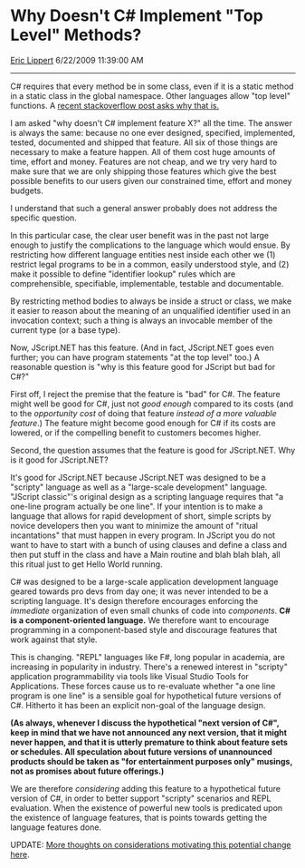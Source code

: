 <div id="page">

# Why Doesn't C\# Implement "Top Level" Methods?

[Eric Lippert](https://social.msdn.microsoft.com/profile/Eric%20Lippert) 6/22/2009 11:39:00 AM

-----

<div id="content">

<div class="mine">

C\# requires that every method be in some class, even if it is a static method in a static class in the global namespace. Other languages allow "top level" functions. A [recent stackoverflow post asks why that is.](http://stackoverflow.com/questions/1024171/why-c-is-not-allowing-non-member-functions-like-c/1027853#1027853)

I am asked "why doesn't C\# implement feature X?" all the time. The answer is always the same: because no one ever designed, specified, implemented, tested, documented and shipped that feature. All six of those things are necessary to make a feature happen. All of them cost huge amounts of time, effort and money. Features are not cheap, and we try very hard to make sure that we are only shipping those features which give the best possible benefits to our users given our constrained time, effort and money budgets.

I understand that such a general answer probably does not address the specific question.

In this particular case, the clear user benefit was in the past not large enough to justify the complications to the language which would ensue. By restricting how different language entities nest inside each other we (1) restrict legal programs to be in a common, easily understood style, and (2) make it possible to define "identifier lookup" rules which are comprehensible, specifiable, implementable, testable and documentable.

By restricting method bodies to always be inside a struct or class, we make it easier to reason about the meaning of an unqualified identifier used in an invocation context; such a thing is always an invocable member of the current type (or a base type). 

Now, JScript.NET has this feature. (And in fact, JScript.NET goes even further; you can have program statements "at the top level" too.) A reasonable question is "why is this feature good for JScript but bad for C\#?"

First off, I reject the premise that the feature is "bad" for C\#. The feature might well be good for C\#, just not *good enough* compared to its costs (and to the *opportunity cost* of doing that feature *instead of a more valuable feature*.) The feature might become good enough for C\# if its costs are lowered, or if the compelling benefit to customers becomes higher.

Second, the question assumes that the feature is good for JScript.NET. Why is it good for JScript.NET?

It's good for JScript.NET because JScript.NET was designed to be a "scripty" language as well as a "large-scale development" language. "JScript classic"'s original design as a scripting language requires that "a one-line program actually be one line". If your intention is to make a language that allows for rapid development of short, simple scripts by novice developers then you want to minimize the amount of "ritual incantations" that must happen in every program. In JScript you do not want to have to start with a bunch of using clauses and define a class and then put stuff in the class and have a Main routine and blah blah blah, all this ritual just to get Hello World running.

C\# was designed to be a large-scale application development language geared towards pro devs from day one; it was never intended to be a scripting language. It's design therefore encourages enforcing the *immediate* organization of even small chunks of code into *components*. **C\# is a component-oriented language.** We therefore want to encourage programming in a component-based style and discourage features that work against that style.

This is changing. "REPL" languages like F\#, long popular in academia, are increasing in popularity in industry. There's a renewed interest in "scripty" application programmability via tools like Visual Studio Tools for Applications. These forces cause us to re-evaluate whether "a one line program is one line" is a sensible goal for hypothetical future versions of C\#. Hitherto it has been an explicit non-goal of the language design.

**(As always, whenever I discuss the hypothetical "next version of C\#", keep in mind that we have not announced any next version, that it might never happen, and that it is utterly premature to think about feature sets or schedules. All speculation about future versions of unannounced products should be taken as "for entertainment purposes only" musings, not as promises about future offerings.)**

We are therefore *considering* adding this feature to a hypothetical future version of C\#, in order to better support "scripty" scenarios and REPL evaluation. When the existence of powerful new tools is predicated upon the existence of language features, that is points towards getting the language features done.

UPDATE: [More thoughts on considerations motivating this potential change here](http://blogs.msdn.com/ericlippert/archive/2009/06/24/it-already-is-a-scripting-language.aspx).

</div>

</div>

</div>

